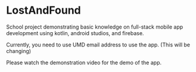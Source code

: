 # LostAndFound
 School project demonstrating basic knowledge on full-stack mobile app development using kotlin, android studios, and firebase.
 
 Currently, you need to use UMD email address to use the app. (This will be changing)
 
 Please watch the demonstration video for the demo of the app.
 
